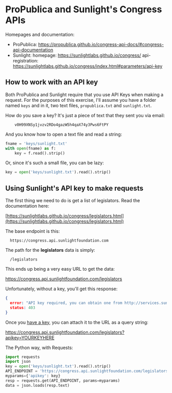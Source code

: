# ProPublica and Sunlight's Congress APIs

Homepages and documentation:

- ProPublica: https://propublica.github.io/congress-api-docs/#congress-api-documentation
- Sunlight: 
    homepage: https://sunlightlabs.github.io/congress/
    api-registration: https://sunlightlabs.github.io/congress/index.html#parameters/api-key


## How to work with an API key

Both ProPublica and Sunlight require that you use API Keys when making a request. For the purposes of this exercise, I'll assume you have a folder named `keys` and in it, two text files, `propublica.txt` and `sunlight.txt`.

How do you save a key? It's just a piece of text that they sent you via email:


        v0H99XNSy1jvzv2RDo4gazW5h4qaX74y3Pws6FtPY

And you know how to open a text file and read a string:

~~~py
fname = 'keys/sunlight.txt'
with open(fname) as f:
    key = f.read().strip()
~~~

Or, since it's such a small file, you can be lazy:

~~~py
key = open('keys/sunlight.txt').read().strip()
~~~


## Using Sunlight's API key to make requests

The first thing we need to do is get a list of legislators. Read the documentation here:

[https://sunlightlabs.github.io/congress/legislators.html](https://sunlightlabs.github.io/congress/legislators.html)

The base endpoint is this:

      https://congress.api.sunlightfoundation.com

The path for the __legislators__ data is simply:

      /legislators

This ends up being a very easy URL to get the data:

https://congress.api.sunlightfoundation.com/legislators

Unfortunately, without a key, you'll get this response:

~~~json
{
  error: "API key required, you can obtain one from http://services.sunlightlabs.com/accounts/register/",
  status: 403
}
~~~


Once you [have a key](https://sunlightlabs.github.io/congress/index.html#parameters/api-key), you can attach it to the URL as a query string:


https://congress.api.sunlightfoundation.com/legislators?apikey=YOURKEYHERE


The Python way, with Requests:

~~~py
import requests
import json
key = open('keys/sunlight.txt').read().strip()
API_ENDPOINT = 'https://congress.api.sunlightfoundation.com/legislators'
myparams={'apikey': key}
resp = requests.get(API_ENDPOINT, params=myparams)
data = json.loads(resp.text)
~~~
